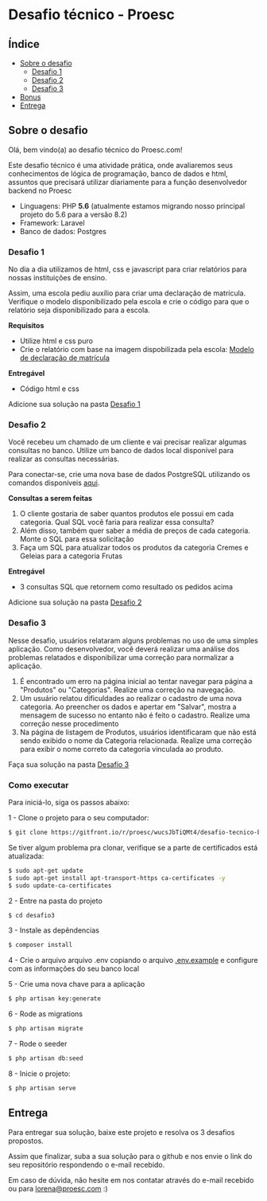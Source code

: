 # Desafio técnico - Proesc


## Índice

- [Sobre o desafio](#sobre-o-desafio)
  - [Desafio 1](#desafio-1)
  - [Desafio 2](#desafio-2)
  - [Desafio 3](#desafio-3)
- [Bonus](#bonus)
- [Entrega](#entrega)

## Sobre o desafio

Olá, bem vindo(a) ao desafio técnico do Proesc.com! 

Este desafio técnico é uma atividade prática, onde avaliaremos seus conhecimentos de lógica de programação, banco de dados e html, assuntos que precisará utilizar diariamente para a função desenvolvedor backend no Proesc

- Linguagens: PHP **5.6** (atualmente estamos migrando nosso principal projeto do 5.6 para a versão 8.2)
- Framework: Laravel
- Banco de dados: Postgres

### Desafio 1
No dia a dia utilizamos de html, css e javascript para criar relatórios para nossas instituições de ensino. 

Assim, uma escola pediu auxílio para criar uma declaração de matrícula. Verifique o modelo disponibilizado pela escola e crie o código para que o relatório seja disponibilizado para a escola.

 **Requisitos**
- Utilize html e css puro
- Crie o relatório com base na imagem dispobilizada pela escola: [Modelo de declaração de matrícula](./desafio1/modelo-declaracao.png)

    
**Entregável**
- Código html e css

Adicione sua solução na pasta [Desafio 1](./desafio1/)

### Desafio 2
Você recebeu um chamado de um cliente e vai precisar realizar algumas consultas no banco. Utilize um banco de dados local disponível para realizar as consultas necessárias. 

Para conectar-se, crie uma nova base de dados PostgreSQL utilizando os comandos disponíveis [aqui](#como-executar).

**Consultas a serem feitas**<br>
1. O cliente gostaria de saber quantos produtos ele possui em cada categoria. Qual SQL você faria para realizar essa consulta?<br>
2. Além disso, também quer saber a média de preços de cada categoria. Monte o SQL para essa solicitação<br>
3. Faça um SQL para atualizar todos os produtos da categoria Cremes e Geleias para a categoria Frutas

**Entregável**
- 3 consultas SQL que retornem como resultado os pedidos acima

Adicione sua solução na pasta [Desafio 2](./desafio2/)

### Desafio 3

Nesse desafio, usuários relataram alguns problemas no uso de uma simples aplicação.
Como desenvolvedor, você deverá realizar uma análise dos problemas relatados e disponibilizar uma correção para normalizar a aplicação.

1. É encontrado um erro na página inicial ao tentar navegar para página a "Produtos" ou "Categorias". Realize uma correção na navegação.<br>
2. Um usuário relatou dificuldades ao realizar o cadastro de uma nova categoria. Ao preencher os dados e apertar em "Salvar", mostra a mensagem de sucesso no entanto não é feito o cadastro. Realize uma correção nesse procedimento<br>
3. Na página de listagem de Produtos, usuários identificaram que não está sendo exibido o nome da Categoria relacionada. Realize uma correção para exibir o nome correto da categoria vinculada ao produto.<br>

Faça sua solução na pasta [Desafio 3](./desafio2/)


### Como executar 

Para iniciá-lo, siga os passos abaixo:

1 -  Clone o projeto para o seu computador:
```bash
$ git clone https://gitfront.io/r/proesc/wucsJbTiQMt4/desafio-tecnico-backend.git
```
Se tiver algum problema pra clonar, verifique se a parte de certificados está atualizada:

```bash
$ sudo apt-get update
$ sudo apt-get install apt-transport-https ca-certificates -y 
$ sudo update-ca-certificates 
```

2 - Entre na pasta do projeto
```bash
$ cd desafio3
```
3 - Instale as depêndencias

```bash
$ composer install
```

4 - Crie o arquivo arquivo .env copiando o arquivo [.env.example](./desafio3/.env.example) e configure com as informações do seu banco local


5 - Crie uma nova chave para a aplicação
```bash
$ php artisan key:generate
```

6 - Rode as migrations
```bash
$ php artisan migrate
```
7 - Rode o seeder
```bash
$ php artisan db:seed
```
8 - Inicie o projeto:
```bash
$ php artisan serve
```


## Entrega
Para entregar sua solução, baixe este projeto e resolva os 3 desafios propostos.

Assim que finalizar, suba a sua solução para o github e nos envie o link do seu repositório respondendo o e-mail recebido.

Em caso de dúvida, não hesite em nos contatar através do e-mail recebido ou para lorena@proesc.com :)
